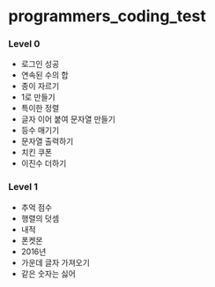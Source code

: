 # programmers_coding_test

### Level 0

- 로그인 성공
- 연속된 수의 합
- 종이 자르기
- 1로 만들기
- 특이한 정렬
- 글자 이어 붙여 문자열 만들기
- 등수 매기기
- 문자열 출력하기
- 치킨 쿠폰
- 이진수 더하기

### Level 1

- 추억 점수
- 행렬의 덧셈
- 내적
- 폰켓몬
- 2016년
- 가운데 글자 가져오기
- 같은 숫자는 싫어
